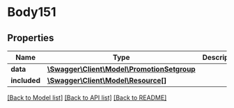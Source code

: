 # Body151

## Properties
Name | Type | Description | Notes
------------ | ------------- | ------------- | -------------
**data** | [**\Swagger\Client\Model\PromotionSetgroup**](PromotionSetgroup.md) |  | [optional] 
**included** | [**\Swagger\Client\Model\Resource[]**](Resource.md) |  | [optional] 

[[Back to Model list]](../../README.md#documentation-for-models) [[Back to API list]](../../README.md#documentation-for-api-endpoints) [[Back to README]](../../README.md)

